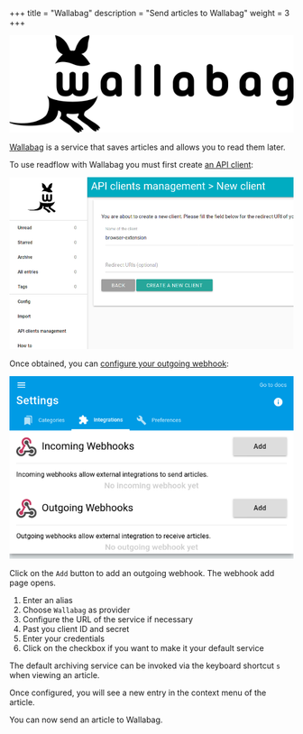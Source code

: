 +++
title = "Wallabag"
description = "Send articles to Wallabag"
weight = 3
+++

![](images/wallabag.webp)

[Wallabag](https://www.wallabag.org) is a service that saves articles and allows you to read them later.

To use readflow with Wallabag you must first create [an API client](https://doc.wallabag.org/fr/developer/api/oauth.html):

![](images/api-credentials.png)

Once obtained, you can [configure your outgoing webhook](https://readflow.app/settings/integrations):

![](../../incoming-webhook/integrations.png)

Click on the `Add` button to add an outgoing webhook.
The webhook add page opens.

1. Enter an alias
1. Choose `Wallabag` as provider
1. Configure the URL of the service if necessary
1. Past you client ID and secret
1. Enter your credentials
1. Click on the checkbox if you want to make it your default service

The default archiving service can be invoked via the keyboard shortcut `s` when viewing an article.

Once configured, you will see a new entry in the context menu of the article.

You can now send an article to Wallabag.
